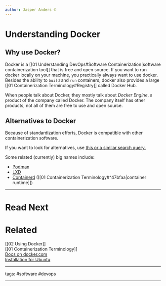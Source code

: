```yaml
---
author: Jasper Anders ©
---
```


# Understanding Docker

## Why use Docker?

Docker is a [[01 Understanding DevOps#Software Containerization|software containerization tool]] that is free and open source. If you want to run docker locally on your machine, you practically always want to use docker. Besides the ability to `build` and `run` containers, docker also provides a large [[01 Containerization Terminology#Registry]] called Docker Hub.

When people talk about Docker, they mostly talk about _Docker Engine_, a product of the company called Docker. The company itself has other products, not all of them are free to use and open source.

## Alternatives to Docker

Because of standardization efforts, Docker is compatible with other containerization software.

If you want to look for alternatives, use [this or a similar search query.](https://www.google.com/search?q=os+level+virtualization+software) 

Some related (currently) big names include:

- [Podman](https://podman.io/)
- [LXD](https://linuxcontainers.org/)
- [Containerd](https://containerd.io/) ([[01 Containerization Terminology#^47bfaa|container runtime]])

---

# Read Next


# Related

[[02 Using Docker]]  
[[01 Containerization Terminology]]  
[Docs on docker.com](https://www.docker.com/)  
[Installation for Ubuntu](https://docs.docker.com/engine/install/ubuntu/)

---

tags: #software #devops

---
